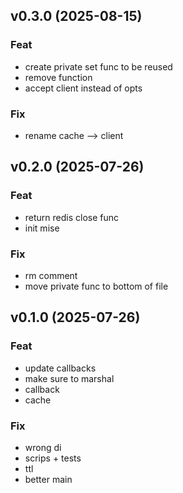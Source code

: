 ## v0.3.0 (2025-08-15)

### Feat

- create private set func to be reused
- remove function
- accept client instead of opts

### Fix

- rename cache --> client

## v0.2.0 (2025-07-26)

### Feat

- return redis close func
- init mise

### Fix

- rm comment
- move private func to bottom of file

## v0.1.0 (2025-07-26)

### Feat

- update callbacks
- make sure to marshal
- callback
- cache

### Fix

- wrong di
- scrips + tests
- ttl
- better main
